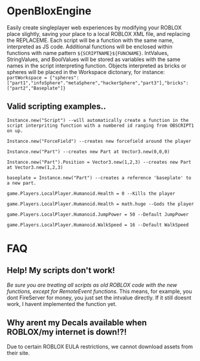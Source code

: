 # OpenBloxEngine
Easily create singleplayer web experiences by modifying your ROBLOX place slightly, saving your place to a local ROBLOX XML file, and replacing the REPLACEME.
Each script will be a function with the same name, interpreted as JS code. Additional functions will be enclosed within functions with name pattern `${SCRIPTNAME}${FUNCNAME}`.
IntValues, StringValues, and BoolValues will be stored as variables with the same names in the script interpreting function. Objects interpreted as bricks or spheres will be placed in the Workspace dictonary, for instance: `partWorkspace = {"spheres":["part1","infoSphere"."metaSphere","hackerSphere","part3"],"bricks":["part2","Baseplate"]}`


## Valid scripting examples..
`Instance.new("Script") --will automatically create a function in the script interpriting function with a numbered id ranging from OBSCRIPT1 on up.`

`Instance.new("ForceField") --creates new forcefield around the player`

`Instance.new("Part") --creates new Part at Vector3.new(0,0,0)`

`Instance.new("Part").Position = Vector3.new(1,2,3) --creates new Part at Vector3.new(1,2,3)`

`baseplate = Instance.new("Part") --creates a reference 'baseplate' to a new part.`

`game.Players.LocalPlayer.Humanoid.Health = 0 --Kills the player`

`game.Players.LocalPlayer.Humanoid.Health = math.huge --Gods the player`

`game.Players.LocalPlayer.Humanoid.JumpPower = 50 --Default JumpPower`

`game.Players.LocalPlayer.Humanoid.WalkSpeed = 16 --Default WalkSpeed`


# FAQ
## Help! My scripts don't work!
*Be sure you are treating all scripts as old ROBLOX code with the new functions, except for RemoteEvent functions.* This means, for example, you dont FireServer for money, you just set the intvalue directly. If it still doesnt work, I havent implemented the function yet.

## Why arent my Decals available when ROBLOX/my internet is down!?!

Due to certain ROBLOX EULA restrictions, we cannot download assets from their site.
